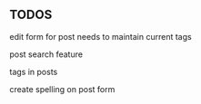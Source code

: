 ## TODOS

edit form for post needs to maintain current tags

post search feature

tags in posts

create spelling on post form

